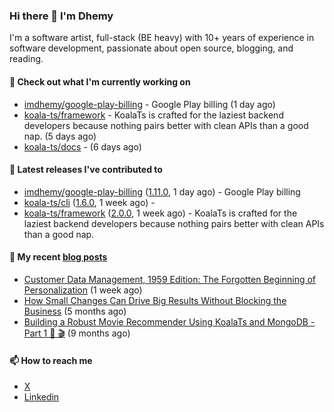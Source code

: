 ### Hi there 👋 I'm Dhemy

I'm a software artist, full-stack (BE heavy) with 10+ years of experience in software development,
passionate about open source, blogging, and reading.

#### 👷 Check out what I'm currently working on

- [imdhemy/google-play-billing](https://github.com/imdhemy/google-play-billing) - Google Play billing (1 day ago)
- [koala-ts/framework](https://github.com/koala-ts/framework) - KoalaTs is crafted for the laziest backend developers because nothing pairs better with clean APIs than a good nap. (5 days ago)
- [koala-ts/docs](https://github.com/koala-ts/docs) -  (6 days ago)

#### 🔭 Latest releases I've contributed to

- [imdhemy/google-play-billing](https://github.com/imdhemy/google-play-billing) ([1.11.0](https://github.com/imdhemy/google-play-billing/releases/tag/1.11.0), 1 day ago) - Google Play billing
- [koala-ts/cli](https://github.com/koala-ts/cli) ([1.6.0](https://github.com/koala-ts/cli/releases/tag/1.6.0), 1 week ago) - 
- [koala-ts/framework](https://github.com/koala-ts/framework) ([2.0.0](https://github.com/koala-ts/framework/releases/tag/2.0.0), 1 week ago) - KoalaTs is crafted for the laziest backend developers because nothing pairs better with clean APIs than a good nap.

#### 📜 My recent [blog posts](https://imdhemy.com/)

- [Customer Data Management, 1959 Edition: The Forgotten Beginning of Personalization](https://imdhemy.com/blog/customer%20data/customer-data-management-1959-personalization.html/) (1 week ago)
- [How Small Changes Can Drive Big Results Without Blocking the Business](https://imdhemy.com/blog/generic/lean-incremental-changes-vs-big-bang-rerwites.html/) (5 months ago)
- [Building a Robust Movie Recommender Using KoalaTs and MongoDB - Part 1 🐨 🎬](https://imdhemy.com/blog/nodejs/robust-movie-recommender-koalats-mongodb-part-1.html/) (9 months ago)

#### 📫 How to reach me

- [X](https://twitter.com/imdhemy)
- [Linkedin](https://linkedin.com/in/imdhemy)
